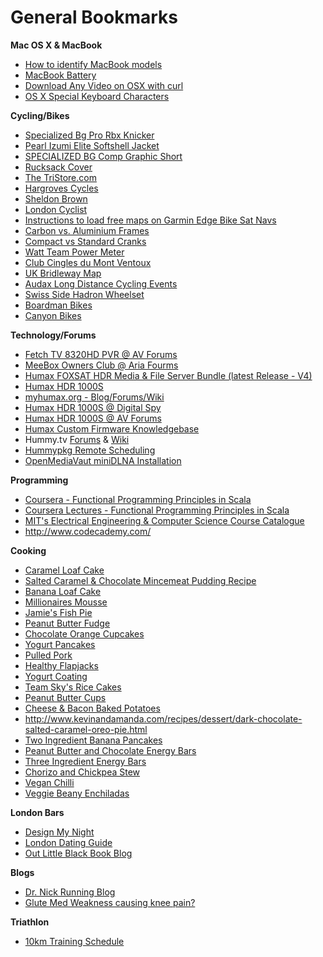# General Bookmarks #

**Mac OS X & MacBook**
  * [How to identify MacBook models](http://support.apple.com/kb/ht1635)
  * [MacBook Battery](http://www.batterytec.co.uk/Apple/MacBook-Pro/13-39-39-/13-MacBook/prod_9)
  * [Download Any Video on OSX with curl](http://roundhere.net/journal/download-flash-or-any-other-video-on-osx-with-curl/)
  * [OS X Special Keyboard Characters](http://www.thedesigncubicle.com/2008/10/complete-list-of-special-character-keyboard-shortcuts/)

**Cycling/Bikes**
  * [Specialized Bg Pro Rbx Knicker](http://www.cyclestore.co.uk/productDetails.asp?productID=17436&categoryID=1242)
  * [Pearl Izumi Elite Softshell Jacket](http://www.tweekscycles.com/Cycle/Clothing_&_Accessories/Jackets_-_Waterproof/Pearl_Izumi_Elite_Softshell_Jacket/1002/8065)
  * [SPECIALIZED BG Comp Graphic Short](http://www.southdownsbikes.com/products.php?plid=m9b0s56p7110)
  * [Rucksack Cover](http://www.wiggle.co.uk/respro-waterproof-hump-rucksack-cover/)
  * [The TriStore.com](http://www.thetristore.com/)
  * [Hargroves Cycles](http://www.hargrovescycles.co.uk/)
  * [Sheldon Brown](http://sheldonbrown.com/)
  * [London Cyclist](http://www.londoncyclist.co.uk/)
  * [Instructions to load free maps on Garmin Edge Bike Sat Navs](http://www.dcrainmaker.com/2013/05/download-garmin-705800810.html)
  * [Carbon vs. Aluminium Frames](http://www.cyclechat.net/threads/road-bike-frame-carbon-or-aluminium.47610/)
  * [Compact vs Standard Cranks](https://www.stevehoggbikefitting.com/cycling/2011/05/compact-cranks-vs-standard-cranks-gearing-implications/)
  * [Watt Team Power Meter](http://road.cc/content/news/127062-watteam-offer-%C2%A3300-powerbeat-powermeter-video)
  * [Club Cingles du Mont Ventoux](http://www.clubcinglesventoux.org/en/club.html)
  * [UK Bridleway Map](http://www.bridlewaymap.com/)
  * [Audax Long Distance Cycling Events](http://www.aukweb.net)
  * [Swiss Side Hadron Wheelset](http://www.swissside.com/shop/hadron-wheelset)
  * [Boardman Bikes](http://www.boardmanbikes.com)
  * [Canyon Bikes](http://www.canyon.com)

**Technology/Forums**
  * [Fetch TV 8320HD PVR @ AV Forums](http://www.avforums.com/forums/pvrs-vcrs/1529696-fetch-tv-hd-pvr-tesco-04-06-2010-part-seven.html)
  * [MeeBox Owners Club @ Aria Fourms](http://forums.aria.co.uk/showthread.php/98603-meebox-owners-club)
  * [Humax FOXSAT HDR Media & File Server Bundle (latest Release - V4)](http://www.avforums.com/forums/freesat/1661195-media-file-server-bundle-foxsat-hdr-release-4-0-part-3-a.html)
  * [Humax HDR 1000S](http://www.humaxdirect.co.uk/product.asp?ProdRef=10108)
  * [myhumax.org - Blog/Forums/Wiki](http://myhumax.org/)
  * [Humax HDR 1000S @ Digital Spy](http://forums.digitalspy.co.uk/showthread.php?t=1729968)
  * [Humax HDR 1000S @ AV Forums](http://www.avforums.com/forums/freesat/1674166-new-humax-hdr-1000s-freetime-pvr.html)
  * [Humax Custom Firmware Knowledgebase](http://hummy.tv/forum/threads/things-every-hd-fox-t2-hdr-fox-t2-owner-should-know.1858/)
  * Hummy.tv [Forums](http://hummy.tv/forum/) & [Wiki](http://wiki.hummy.tv/wiki/Main_Page)
  * [Hummypkg Remote Scheduling](http://rs.hummypkg.org.uk/)
  * [OpenMediaVaut miniDLNA Installation](http://forums.openmediavault.org/viewtopic.php?f=13&t=428)

**Programming**
  * [Coursera - Functional Programming Principles in Scala](https://class.coursera.org/progfun-002/class/index)
  * [Coursera Lectures - Functional Programming Principles in Scala](https://class.coursera.org/progfun-002/lecture/index)
  * [MIT's Electrical Engineering & Computer Science Course Catalogue](http://ocw.mit.edu/courses/electrical-engineering-and-computer-science/)
  * http://www.codecademy.com/

**Cooking**

  * [Caramel Loaf Cake](http://www.bbcgoodfood.com/recipes/251615/caramel-apple-loaf-cake)
  * [Salted Caramel & Chocolate Mincemeat Pudding Recipe](http://www.channel4.com/4food/recipes/tv-show-recipes/sunday-brunch-recipes/salted-caramel-and-chocolate-mincemeat-pudding-recipe)
  * [Banana Loaf Cake](http://www.cookuk.co.uk/cake/banana-cake.htm)
  * [Millionaires Mousse](http://www.bbc.co.uk/food/recipes/millionaires_mousse_51330)
  * [Jamie's Fish Pie](http://www.jamieoliver.com/recipes/fish-recipes/fish-pie)
  * [Peanut Butter Fudge](http://www.bbc.co.uk/food/recipes/peanutbutterfudge_93630)
  * [Chocolate Orange Cupcakes](http://www.bbc.co.uk/food/recipes/chocolate_orange_69109)
  * [Yogurt Pancakes](http://www.tasteofhome.com/recipes/yogurt-pancakes)
  * [Pulled Pork](http://www.channel4.com/4food/recipes/tv-show-recipes/the-fabulous-baker-brothers-recipes/pulled-pork-recipe)
  * [Healthy Flapjacks](http://www.flapjackrecipe.com/healthy-flapjack-recipe/)
  * [Yogurt Coating ](http://en.allexperts.com/q/Desserts-747/Yogurt-covered-strawberries.htm)
  * [Team Sky's Rice Cakes](http://www.thecyclediaries.com/resources-2/team-skys-cycling-nutrition-recipe/)
  * [Peanut Butter Cups](http://lemon-sugar.com/2012/09/peanut-butter-cups.html)
  * [Cheese & Bacon Baked Potatoes](http://www.bbcgoodfood.com/recipes/1759659/bonfire-night-baked-potatoes)
  * http://www.kevinandamanda.com/recipes/dessert/dark-chocolate-salted-caramel-oreo-pie.html
  * [Two Ingredient Banana Pancakes](http://www.thekitchn.com/how-to-make-2-ingredient-banana-pancakes-cooking-lessons-from-the-kitchn-218658)
  * [Peanut Butter and Chocolate Energy Bars](http://www.thekitchn.com/recipe-peanut-butter-amp-chocolate-energy-bars-recipes-from-the-kitchn-204806)
  * [Three Ingredient Energy Bars](http://www.thekitchn.com/how-to-make-easy-3-ingredient-energy-bars-at-home-cooking-lessons-from-the-kitchn-184306#_)
  * [Chorizo and Chickpea Stew](https://www.bbcgoodfood.com/recipes/3147690/chorizo-and-chickpea-stew)
  * [Vegan Chilli](https://www.bbcgoodfood.com/recipes/vegan-chilli)
  * [Veggie Beany Enchiladas](https://www.bbc.co.uk/food/recipes/quick_beany_enchiladas_63257)

**London Bars**

  * [Design My Night](http://www.designmynight.com/london/romantic-bars-in-london#list)
  * [London Dating Guide](http://www.thegreatdateguide.com/suggestions/first-date/)
  * [Out Little Black Book Blog](http://ourlittle-blackbook.com/)

**Blogs**

  * [Dr. Nick Running Blog](http://www.drnicksrunningblog.com/)
  * [Glute Med Weakness causing knee pain?](http://breakingmuscle.com/mobility-recovery/your-it-band-is-not-the-enemy)

**Triathlon**

  * [10km Training Schedule](http://www.city-runs.co.uk/training/10km_training_schedule/)
